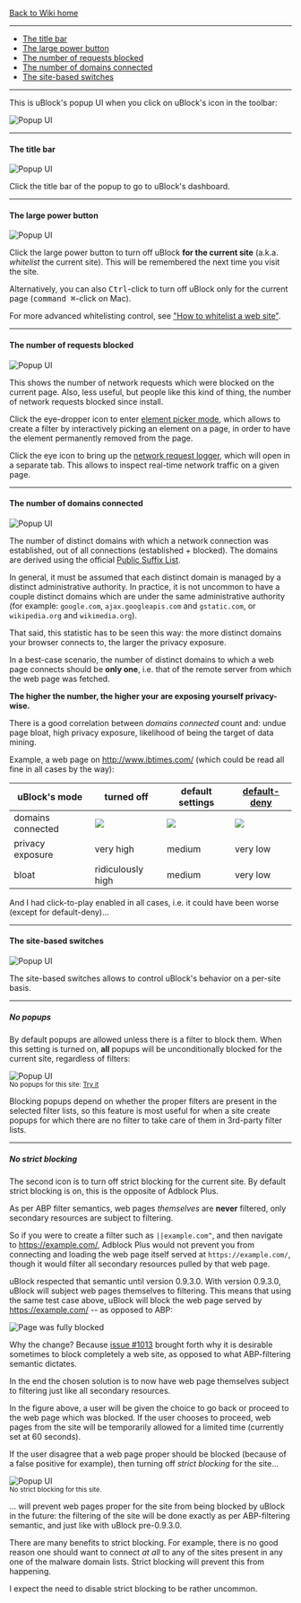 [Back to Wiki home](https://github.com/gorhill/uBlock/wiki)

***

- [The title bar](https://github.com/gorhill/uBlock/wiki/Quick-guide:-popup-user-interface#the-title-bar)
- [The large power button](https://github.com/gorhill/uBlock/wiki/Quick-guide:-popup-user-interface#the-large-power-button)
- [The number of requests blocked](https://github.com/gorhill/uBlock/wiki/Quick-guide:-popup-user-interface#the-number-of-requests-blocked)
- [The number of domains connected](https://github.com/gorhill/uBlock/wiki/Quick-guide:-popup-user-interface#the-number-of-domains-connected)
- [The site-based switches](https://github.com/gorhill/uBlock/wiki/Quick-guide:-popup-user-interface#the-site-based-switches)

***

This is uBlock's popup UI when you click on uBlock's icon in the toolbar:

![Popup UI](https://raw.githubusercontent.com/gorhill/uBlock/master/doc/img/popup-1.png)

***

#### The title bar

![Popup UI](https://raw.githubusercontent.com/gorhill/uBlock/master/doc/img/popup-1a.png)

Click the title bar of the popup to go to uBlock's dashboard.

***

#### The large power button

![Popup UI](https://raw.githubusercontent.com/gorhill/uBlock/master/doc/img/popup-1b.png)

Click the large power button to turn off uBlock **for the current site** (a.k.a. _whitelist_ the current site). This will be remembered the next time you visit the site.

Alternatively, you can also <kbd>Ctrl</kbd>-click to turn off uBlock only for the current page (<kbd>command ⌘</kbd>-click on Mac).

For more advanced whitelisting control, see ["How to whitelist a web site"](https://github.com/gorhill/uBlock/wiki/How-to-whitelist-a-web-site).

***

#### The number of requests blocked

![Popup UI](https://raw.githubusercontent.com/gorhill/uBlock/master/doc/img/popup-1c.png)

This shows the number of network requests which were blocked on the current page. Also, less useful, but people like this kind of thing, the number of network requests blocked since install.

Click the eye-dropper icon to enter [element picker mode](https://github.com/gorhill/uBlock/wiki/Element-picker), which allows to create a filter by interactively picking an element on a page, in order to have the element permanently removed from the page.

Click the eye icon to bring up the [network request logger](Quick-guide:-network-request-logger), which will open in a separate tab. This allows to inspect real-time network traffic on a given page.

***

#### The number of domains connected

![Popup UI](https://raw.githubusercontent.com/gorhill/uBlock/master/doc/img/popup-1d.png)

The number of distinct domains with which a network connection was established, out of all connections (established + blocked). The domains are derived using the official [Public Suffix List](https://publicsuffix.org/).

In general, it must be assumed that each distinct domain is managed by a distinct administrative authority. In practice, it is not uncommon to have a couple distinct domains which are under the same administrative authority (for example: `google.com`, `ajax.googleapis.com` and `gstatic.com`, or `wikipedia.org` and `wikimedia.org`).

That said, this statistic has to be seen this way: the more distinct domains your browser connects to, the larger the privacy exposure.

In a best-case scenario, the number of distinct domains to which a web page connects should be **only one**, i.e. that of the remote server from which the web page was fetched.

**The higher the number, the higher your are exposing yourself privacy-wise.**

There is a good correlation between _domains connected_ count and: undue page bloat, high privacy exposure, likelihood of being the target of data mining.

Example, a web page on <http://www.ibtimes.com/> (which could be read all fine in all cases by the way):

 uBlock's mode | turned off | default settings | [default-deny](https://github.com/gorhill/uBlock/wiki/Dynamic-filtering)
--- | --- | --- | ---
domains connected | ![](https://raw.githubusercontent.com/gorhill/uBlock/master/doc/img/popup-1e.png) | ![](https://raw.githubusercontent.com/gorhill/uBlock/master/doc/img/popup-1d.png) | ![](https://raw.githubusercontent.com/gorhill/uBlock/master/doc/img/popup-1f.png)
privacy exposure | very high | medium | very low
bloat | ridiculously high | medium | very low

And I had click-to-play enabled in all cases, i.e. it could have been worse (except for default-deny)...

***

#### The site-based switches

![Popup UI](https://raw.githubusercontent.com/gorhill/uBlock/master/doc/img/popup-1g.png)

The site-based switches allows to control uBlock's behavior on a per-site basis.

***

##### No popups

By default popups are allowed unless there is a filter to block them. When this setting is turned on, **all** popups will be unconditionally blocked for the current site, regardless of filters:

![Popup UI](https://raw.githubusercontent.com/gorhill/uBlock/master/doc/img/popup-1i.png)<br><sup>No popups for this site: [Try it](http://jessehakanen.net/adblockpluspopupaddon/test.html)</sup>

Blocking popups depend on whether the proper filters are present in the selected filter lists, so this feature is most useful for when a site create popups for which there are no filter to take care of them in 3rd-party filter lists.

***

##### No strict blocking

The second icon is to turn off strict blocking for the current site. By default strict blocking is on, this is the opposite of Adblock Plus.

As per ABP filter semantics, web pages _themselves_ are **never** filtered, only secondary resources are subject to filtering.

So if you were to create a filter such as `||example.com^`, and then navigate to <https://example.com/>, Adblock Plus would not prevent you from connecting and loading the web  page itself served at `https://example.com/`, though it would filter all secondary resources pulled by that web page.

uBlock respected that semantic until version 0.9.3.0. With version 0.9.3.0, uBlock will subject web pages themselves to filtering. This means that using the same test case above, uBlock will block the web page served by <https://example.com/> -- as opposed to ABP:

![Page was fully blocked](https://raw.githubusercontent.com/gorhill/uBlock/master/doc/img/page-block.png)

Why the change? Because [issue #1013](https://github.com/gorhill/uBlock/issues/1013) brought forth why it is desirable sometimes to block completely a web site, as opposed to what ABP-filtering semantic dictates.

In the end the chosen solution is to now have web page themselves subject to filtering just like all secondary resources.

In the figure above, a user will be given the choice to go back or proceed to the web page which was blocked. If the user chooses to proceed, web pages from the site will be temporarily allowed for a limited time (currently set at 60 seconds).

If the user disagree that a web page proper should be blocked (because of a false positive for example), then turning off _strict blocking_ for the site...

![Popup UI](https://raw.githubusercontent.com/gorhill/uBlock/master/doc/img/popup-1h.png)<br><sup>No strict blocking for this site.</sup>

... will prevent web pages proper for the site from being blocked by uBlock in the future: the filtering of the site will be done exactly as per ABP-filtering semantic, and just like with uBlock pre-0.9.3.0.

There are many benefits to strict blocking. For example, there is no good reason one should want to connect _at all_ to any of the sites present in any one of the malware domain lists. Strict blocking will prevent this from happening.

I expect the need to disable strict blocking to be rather uncommon.